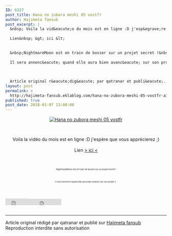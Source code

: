 ```yaml
---
ID: 6327
post_title: Hana no zubora meshi 05 vostfr
author: Hajimeta fansub
post_excerpt: |
  &nbsp; Voila la vid&eacute;o du mois est en ligne :D j'esp&egrave;re que vous appr&eacute;cierez ;)
  
  Lien&nbsp; &gt; ici &lt;
  
  
  &nbsp;NightmareMoon est en train de bosser sur un projet secret !&nbsp;
  
  Il sera annonc&eacute; quand elle aura bien avanc&eacute; sur son projet ;)&nbsp;
  
  
  
  Article original r&eacute;dig&eacute; par qatranar et publi&eacute;...
layout: post
permalink: >
  http://hajimeta-fansub.eklablog.com/hana-no-zubora-meshi-05-vostfr-a135434530
published: true
post_date: 2018-01-07 13:00:00
---
```

<p style="text-align: center;"><a href="http://ekladata.com/ltHdxWqt6wOhIKLxZrPeA3u6Sq4.jpg"><img src="https://united-subs.dearclouds.com/wp-content/uploads/2018/05/106a3654c4b050fc324bd74916e09d2e.jpg" alt="Hana no zubora meshi 05 vostfr"/></a></p>
<p style="text-align: center;">&nbsp;</p>
<p style="text-align: center;">Voila la vid&eacute;o du mois est en ligne :D j'esp&egrave;re que vous appr&eacute;cierez ;)<br/><br/>Lien&nbsp;<a href="http://hajimeta-fansub.eklablog.com/hana-no-zubora-meshi-c28764204">&gt; ici &lt;</a><br/><br/><br/></p>
<p style="text-align: center;"><span style="font-size: 5pt;">&nbsp;NightmareMoon est en train de bosser sur un projet secret !&nbsp;</span><br/><br/></p>
<p style="text-align: center;"><span style="font-size: 5pt;">Il sera annonc&eacute; quand elle aura bien avanc&eacute; sur son projet ;)&nbsp;</span></p><br /><br /><div id="share_buttons" class="article_sharebtns"><iframe src="http://www.facebook.com/plugins/like.php?href=http%3A%2F%2Fhajimeta-fansub.eklablog.com%2Fhana-no-zubora-meshi-05-vostfr-a135434530&amp;layout=button_count&amp;show_faces=true&amp;width=65&amp;action=like&amp;font&amp;colorscheme=light&amp;height=21" scrolling="no" frameborder="0" style="border:none; overflow:hidden; width:65px; height:21px;" allowTransparency="true"><br /></iframe><iframe allowtransparency="true" frameborder="0" scrolling="no" src="http://platform.twitter.com/widgets/tweet_button.html?url=http%3A%2F%2Fhajimeta-fansub.eklablog.com%2Fhana-no-zubora-meshi-05-vostfr-a135434530&amp;text=Hana%20no%20zubora%20meshi%2005%20vostfr&amp;count=horizontal" style="width: 110px; height: 20px;"></iframe></div><br /><hr />Article original rédigé par qatranar et publié sur <a href="http://hajimeta-fansub.eklablog.com/">Hajimeta fansub</a> <br /> Reproduction interdite sans autorisation
